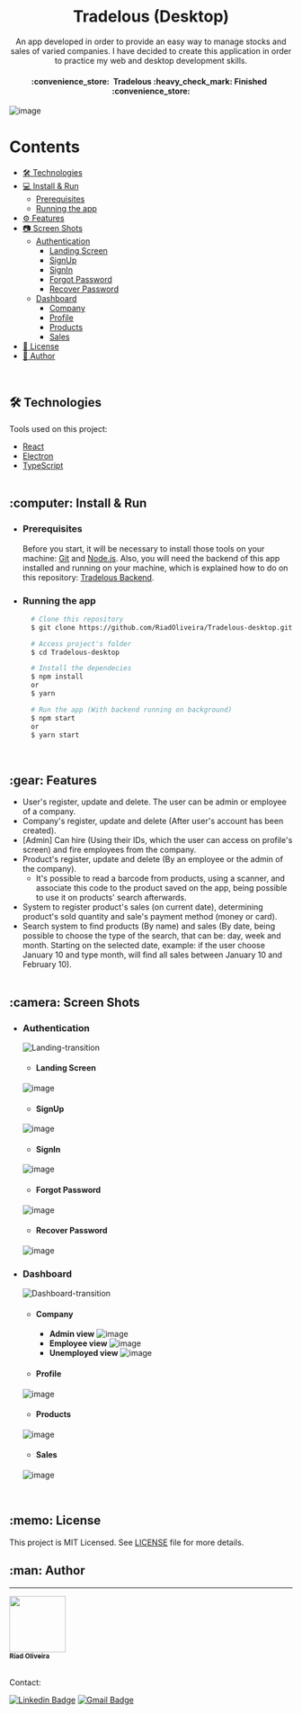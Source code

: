 <h1 align="center">Tradelous (Desktop)</h1>

<p align="center">
  An app developed in order to provide an easy way to manage stocks and sales of varied companies. I have decided to create this application in order to practice my web and desktop development skills.
</p>

<h4 align="center"> 
	:convenience_store:&nbsp; Tradelous :heavy_check_mark: Finished &nbsp; :convenience_store: </br>
</h4>

![image](https://img.shields.io/github/license/RiadOliveira/Tradelous-frontend-desktop)

Contents
=================
<!--ts-->
   * [🛠 Technologies](#technologies)
   * [:computer: Install & Run](#install&run)
      * [Prerequisites](#prerequisites)
      * [Running the app](#running)
   * [:gear: Features](#features)
   * [:camera: Screen Shots](#screenshots)
      * [Authentication](#auth-screens)
        * [Landing Screen](#landing)
        * [SignUp](#sign-up)
        * [SignIn](#sign-in)
        * [Forgot Password](#forgot-password)
        * [Recover Password](#recover-password)
      * [Dashboard](#dashboard-screens) 
        * [Company](#company)
        * [Profile](#profile)
        * [Products](#products)
        * [Sales](#sales)
   * [:memo: License](#license)
   * [:man: Author](#author)
<!--te-->
</br>

<h2 id="technologies">🛠 Technologies</h2>
Tools used on this project:

- [React](https://reactjs.org/)
- [Electron](https://www.electronjs.org/)
- [TypeScript](https://www.typescriptlang.org/) </br></br>

<h2 id="install&run">:computer: Install & Run</h2>

<ul>
  <li id="prerequisites"><h3>Prerequisites</h3></li>
  
  Before you start, it will be necessary to install those tools on your machine: [Git](https://git-scm.com) and [Node.js](https://nodejs.org/en/). Also, you will need the backend of this app installed and running on your machine, which is explained how to do on this repository: [Tradelous Backend](https://github.com/RiadOliveira/Tradelous-backend).
  
  <li id="running"><h3>Running the app</h3></li>
  
  ```bash
    # Clone this repository
    $ git clone https://github.com/RiadOliveira/Tradelous-desktop.git
  
    # Access project's folder
    $ cd Tradelous-desktop

    # Install the dependecies
    $ npm install
    or
    $ yarn

    # Run the app (With backend running on background)
    $ npm start
    or
    $ yarn start
  ```
</ul>

</br>

<h2 id="features">:gear: Features</h2>

- User's register, update and delete. The user can be admin or employee of a company.
- Company's register, update and delete (After user's account has been created).
- [Admin] Can hire (Using their IDs, which the user can access on profile's screen) and fire employees from the company.
- Product's register, update and delete (By an employee or the admin of the company).
  - It's possible to read a barcode from products, using a scanner, and associate this code to the product saved on the app, being possible to use it on products' search afterwards.
- System to register product's sales (on current date), determining product's sold quantity and sale's payment method (money or card).
- Search system to find products (By name) and sales (By date, being possible to choose the type of the search, that can be: day, week and month. Starting on the selected date, example: if the user choose January 10 and type month, will find all sales between January 10 and February 10). </br></br>

<h2 id="screenshots">:camera: Screen Shots</h2>

- <h3 id="auth-screens">Authentication</h3>

  ![Landing-transition](https://user-images.githubusercontent.com/69125013/148226991-258b5e0c-93b6-4800-ae37-f431eeffe7e2.gif)

  - <h4 id="landing">Landing Screen</h4>
  ![image](https://user-images.githubusercontent.com/69125013/147825665-aff715c5-473f-475f-964e-9657411c5313.png)

  - <h4 id="sign-up">SignUp</h4>
  ![image](https://user-images.githubusercontent.com/69125013/148123918-ca63c481-98d6-4517-a7d4-f5a89546bdc0.png)

  - <h4 id="sign-in">SignIn</h4>
  ![image](https://user-images.githubusercontent.com/69125013/147825769-131d2aad-e4f4-4f89-9259-0e255fbf6ae6.png)

  - <h4 id="forgot-password">Forgot Password</h4>
  ![image](https://user-images.githubusercontent.com/69125013/147825808-ad1b14ff-51a2-4ecc-8d6e-5e1f315a8a12.png)
  
  - <h4 id="recover-password">Recover Password</h4>
  ![image](https://user-images.githubusercontent.com/69125013/148124121-6f14aab9-eadd-4c50-ac0d-b79f86a3206e.png)

- <h3 id="dashboard-screens">Dashboard</h3>
  
  ![Dashboard-transition](https://user-images.githubusercontent.com/69125013/148225486-c60a203b-2799-4a5b-86ae-f3f314c7e605.gif)

  - <h4 id="company">Company</h4> 
  
    - **Admin view**
    ![image](https://user-images.githubusercontent.com/69125013/147825927-cabeddf6-f544-4aed-808a-ab2a1701d80b.png)
    - **Employee view**
    ![image](https://user-images.githubusercontent.com/69125013/147826456-0737cf42-6836-4ba4-8abc-90b3ccfae628.png)
    - **Unemployed view**
    ![image](https://user-images.githubusercontent.com/69125013/147827544-8ad91f31-40f5-4cc8-add4-37854ad8cf6e.png)

  - <h4 id="profile">Profile</h4>
  ![image](https://user-images.githubusercontent.com/69125013/147825972-7dd9d435-fc7f-4074-98ec-379920fa977f.png)

  - <h4 id="products">Products</h4>
  ![image](https://user-images.githubusercontent.com/69125013/147826010-25e9ef50-474a-49a8-b486-3ead4bed8105.png)

  - <h4 id="sales">Sales</h4>
  ![image](https://user-images.githubusercontent.com/69125013/147826176-79d6cf9a-9b0c-4369-8596-2f4bd7f3be20.png)
  
</br>

<h2 id="license">:memo: License</h2>
This project is MIT Licensed. See <a href="https://github.com/RiadOliveira/Tradelous-desktop/blob/main/LICENSE">LICENSE</a> file for more details.

</br>

<h2 id="author">:man: Author</h2>

---
<a href="https://github.com/RiadOliveira">
 <img src="https://avatars.githubusercontent.com/u/69125013?v=4;" width="100px;" alt=""/>
 <br/>
 <sub><b>Ríad Oliveira</b></sub>
</a>

</br>Contact:</br>

[![Linkedin Badge](https://img.shields.io/badge/-Ríad&nbsp;Oliveira-blue?style=flat-square&logo=Linkedin&logoColor=white&link=https://www.linkedin.com/in/r%C3%ADad-oliveira-8492891b4/)](https://www.linkedin.com/in/r%C3%ADad-oliveira-8492891b4/) 
[![Gmail Badge](https://img.shields.io/badge/-riad.oliveira@gmail.com-c14438?style=flat-square&logo=Gmail&logoColor=white&link=mailto:riad.oliveira@gmail.com)](mailto:riad.oliveira@gmail.com)
